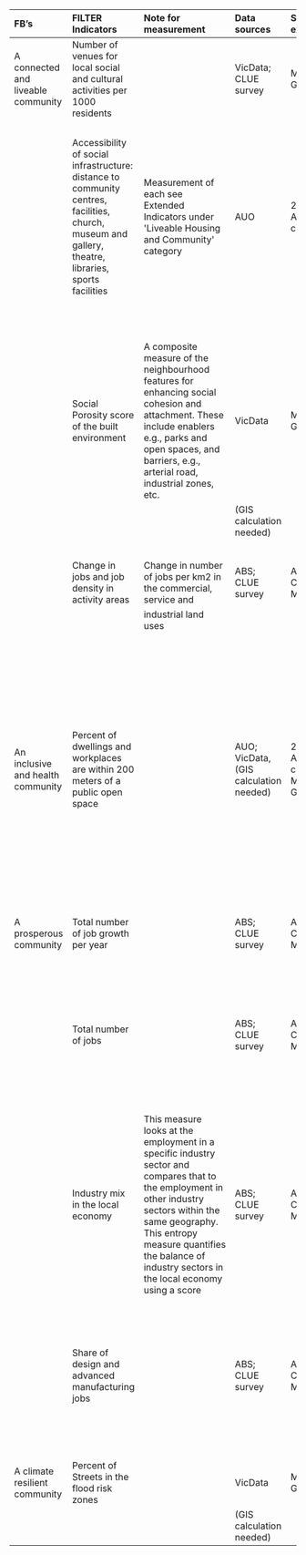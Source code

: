 | FB’s                               | FILTER Indicators                                                                                                                                    | Note for measurement                                                                                                                                                                                                                                           | Data sources                           | Spatial extent                        | Spatial scale                   | Update frequency | Temporal currency | Temporal extent | Temporal scale | Metadata availability          | Access protocols                                                                                                                                                                             |
|:-----------------------------------|:-----------------------------------------------------------------------------------------------------------------------------------------------------|:---------------------------------------------------------------------------------------------------------------------------------------------------------------------------------------------------------------------------------------------------------------|:---------------------------------------|:--------------------------------------|:--------------------------------|:-----------------|:------------------|:----------------|:---------------|:-------------------------------|:---------------------------------------------------------------------------------------------------------------------------------------------------------------------------------------------|
| A connected and liveable community | Number of venues for local social and cultural activities per 1000 residents                                                                         |                                                                                                                                                                                                                                                                | VicData; CLUE survey                   | Melbourne GCCSA                       | SA1, Street block               | Regularlty       | 2023              |                 |                | Yes, link to the metadata here | Data is accessible through the website                                                                                                                                                       |
|                                    |                                                                                                                                                      |                                                                                                                                                                                                                                                                |                                        |                                       |                                 |                  |                   |                 | -              |                                |                                                                                                                                                                                              |
|                                    | Accessibility of social infrastructure: distance to community centres, facilities, church, museum and gallery, theatre, libraries, sports facilities | Measurement of each see Extended Indicators under 'Liveable Housing and Community' category                                                                                                                                                                    | AUO                                    | 21 Australian cities                  | SA1, Street block               | 3 years          | 2024              |                 |                | Yes, link to the metadata here | Data is accessible through the AUO (lower-level data such as SA1 requires paid subscription for external partners)                                                                           |
|                                    |                                                                                                                                                      |                                                                                                                                                                                                                                                                |                                        |                                       |                                 |                  |                   | 2018-2024       |                |                                |                                                                                                                                                                                              |
|                                    |                                                                                                                                                      |                                                                                                                                                                                                                                                                |                                        |                                       |                                 |                  |                   |                 | -              |                                |                                                                                                                                                                                              |
|                                    | Social Porosity score of the built environment                                                                                                       | A composite measure of the neighbourhood features for enhancing social cohesion and attachment. These include enablers e.g., parks and open spaces, and barriers, e.g., arterial road, industrial zones, etc.                                                  | VicData                                | Melbourne GCCSA                       | SA1, Street block               | Irregularly      | -                 |                 |                | Yes, link to metadata here     |                                                                                                                                                                                              |
|                                    |                                                                                                                                                      |                                                                                                                                                                                                                                                                | (GIS calculation needed)               |                                       |                                 |                  |                   |                 |                |                                |                                                                                                                                                                                              |
|                                    |                                                                                                                                                      |                                                                                                                                                                                                                                                                |                                        |                                       |                                 |                  |                   |                 |                |                                |                                                                                                                                                                                              |
|                                    |                                                                                                                                                      |                                                                                                                                                                                                                                                                |                                        |                                       |                                 |                  |                   | -               | -              |                                |                                                                                                                                                                                              |
|                                    | Change in jobs and job density in activity areas                                                                                                     | Change in number of jobs per km2 in the commercial, service and                                                                                                                                                                                                | ABS; CLUE survey                       | Australia; City of Melbourne          | Destination zone; Street block? | 5 years;         | 2021;             |                 |                | Yes, link to the metadata here | Data is accessible through the website                                                                                                                                                       |
|                                    |                                                                                                                                                      | industrial land uses                                                                                                                                                                                                                                           |                                        |                                       |                                 | 2 years          | 2023              | 1992-2021;      | 5 years;       |                                |                                                                                                                                                                                              |
|                                    |                                                                                                                                                      |                                                                                                                                                                                                                                                                |                                        |                                       |                                 |                  |                   | 2002-2025       | 2 years        |                                |                                                                                                                                                                                              |
| An inclusive and health community  | Percent of dwellings and workplaces are within 200 meters of a public open space                                                                     |                                                                                                                                                                                                                                                                | AUO; VicData, (GIS calculation needed) | 21 Australian cities; Melbourne GCCSA | SA1; Street block               | 3 years          | 2024              |                 |                | Yes, link to the metadata here | Data is accessible through the AUO (lower-level data such as SA1 requires paid subscription for external partners), A recalculation may be required to meet this exact distance requirement. |
|                                    |                                                                                                                                                      |                                                                                                                                                                                                                                                                |                                        |                                       |                                 |                  |                   |                 |                |                                |                                                                                                                                                                                              |
|                                    |                                                                                                                                                      |                                                                                                                                                                                                                                                                |                                        |                                       |                                 |                  |                   | 2018-2024       | -              |                                |                                                                                                                                                                                              |
| A prosperous community             | Total number of job growth per year                                                                                                                  |                                                                                                                                                                                                                                                                | ABS; CLUE survey                       | Australia; City of Melbourne          | Destination zone; Street block  | 5 years;         | 2021; 2023        |                 |                | Yes, link to the metadata here | Data is accessible through the website                                                                                                                                                       |
|                                    |                                                                                                                                                      |                                                                                                                                                                                                                                                                |                                        |                                       |                                 | 2 years          |                   | 1996-2021;      | 1 year         |                                |                                                                                                                                                                                              |
|                                    |                                                                                                                                                      |                                                                                                                                                                                                                                                                |                                        |                                       |                                 |                  |                   | 2002-2025       |                |                                |                                                                                                                                                                                              |
|                                    | Total number of jobs                                                                                                                                 |                                                                                                                                                                                                                                                                | ABS; CLUE survey                       | Australia; City of Melbourne          | Destination zone; Street block  | 5 years;         | 2021;             |                 |                | Yes, link to the metadata here | Data is accessible through the website                                                                                                                                                       |
|                                    |                                                                                                                                                      |                                                                                                                                                                                                                                                                |                                        |                                       |                                 | 2 years          | 2023              | 1996-2021;      | -              |                                |                                                                                                                                                                                              |
|                                    |                                                                                                                                                      |                                                                                                                                                                                                                                                                |                                        |                                       |                                 |                  |                   | 2002-2025       |                |                                |                                                                                                                                                                                              |
|                                    | Industry mix in the local economy                                                                                                                    | This measure looks at the employment in a specific industry sector and compares that to the employment in other industry sectors within the same geography. This entropy measure quantifies the balance of industry sectors in the local economy using a score | ABS; CLUE survey                       | Australia; City of Melbourne          | Destination zone, Street block  | 5 years;         | 2021; 2023        |                 |                | Yes, link to the metadata here | Data is accessible through the website                                                                                                                                                       |
|                                    |                                                                                                                                                      |                                                                                                                                                                                                                                                                |                                        |                                       |                                 | 2 years          |                   |                 |                |                                |                                                                                                                                                                                              |
|                                    |                                                                                                                                                      |                                                                                                                                                                                                                                                                |                                        |                                       |                                 |                  |                   |                 |                |                                |                                                                                                                                                                                              |
|                                    |                                                                                                                                                      |                                                                                                                                                                                                                                                                |                                        |                                       |                                 |                  |                   |                 |                |                                |                                                                                                                                                                                              |
|                                    |                                                                                                                                                      |                                                                                                                                                                                                                                                                |                                        |                                       |                                 |                  |                   | 1996-2021;      | -              |                                |                                                                                                                                                                                              |
|                                    | Share of design and advanced manufacturing jobs                                                                                                      |                                                                                                                                                                                                                                                                | ABS; CLUE survey                       | Australia; City of Melbourne          | Destination zone; Street blocks | 5 years;         | 2021; 2023        |                 |                | Yes, link to the metadata here | Data is accessible through the website                                                                                                                                                       |
|                                    |                                                                                                                                                      |                                                                                                                                                                                                                                                                |                                        |                                       |                                 | 2 years          |                   | 1992-2021;      | -              |                                |                                                                                                                                                                                              |
|                                    |                                                                                                                                                      |                                                                                                                                                                                                                                                                |                                        |                                       |                                 |                  |                   | 2002-2025       |                |                                |                                                                                                                                                                                              |
| A climate resilient community      | Percent of Streets in the flood risk zones                                                                                                           |                                                                                                                                                                                                                                                                | VicData                                | Melbourne GCCSA                       | SA1, Street block               | 1 year           | 2024              |                 |                |                                |                                                                                                                                                                                              |
|                                    |                                                                                                                                                      |                                                                                                                                                                                                                                                                | (GIS calculation needed)               |                                       |                                 |                  |                   |                 | -              |                                |                                                                                                                                                                                              |